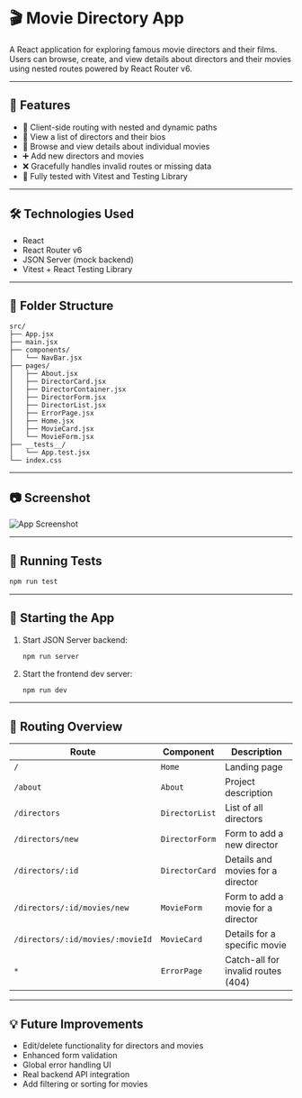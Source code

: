 # 🎬 Movie Directory App

A React application for exploring famous movie directors and their films. Users can browse, create, and view details about directors and their movies using nested routes powered by React Router v6.

---

## 🚀 Features

- 🧭 Client-side routing with nested and dynamic paths
- 📄 View a list of directors and their bios
- 🎥 Browse and view details about individual movies
- ➕ Add new directors and movies
- ❌ Gracefully handles invalid routes or missing data
- 🧪 Fully tested with Vitest and Testing Library

---

## 🛠️ Technologies Used

- React
- React Router v6
- JSON Server (mock backend)
- Vitest + React Testing Library

---

## 📁 Folder Structure

```
src/
├── App.jsx
├── main.jsx
├── components/
│   └── NavBar.jsx
├── pages/
│   ├── About.jsx
│   ├── DirectorCard.jsx
│   ├── DirectorContainer.jsx
│   ├── DirectorForm.jsx
│   ├── DirectorList.jsx
│   ├── ErrorPage.jsx
│   ├── Home.jsx
│   ├── MovieCard.jsx
│   └── MovieForm.jsx
├── __tests__/
│   └── App.test.jsx
└── index.css
```

---

## 📷 Screenshot

![App Screenshot](./src/assets/Screenshot%202025-06-12%20at%209.40.59 PM.png)

---

## 🧪 Running Tests

```bash
npm run test
```

---

## 🚦 Starting the App

1. Start JSON Server backend:

   ```bash
   npm run server
   ```

2. Start the frontend dev server:
   ```bash
   npm run dev
   ```

---

## 🔁 Routing Overview

| Route                            | Component      | Description                        |
| -------------------------------- | -------------- | ---------------------------------- |
| `/`                              | `Home`         | Landing page                       |
| `/about`                         | `About`        | Project description                |
| `/directors`                     | `DirectorList` | List of all directors              |
| `/directors/new`                 | `DirectorForm` | Form to add a new director         |
| `/directors/:id`                 | `DirectorCard` | Details and movies for a director  |
| `/directors/:id/movies/new`      | `MovieForm`    | Form to add a movie for a director |
| `/directors/:id/movies/:movieId` | `MovieCard`    | Details for a specific movie       |
| `*`                              | `ErrorPage`    | Catch-all for invalid routes (404) |

---

## 💡 Future Improvements

- Edit/delete functionality for directors and movies
- Enhanced form validation
- Global error handling UI
- Real backend API integration
- Add filtering or sorting for movies

